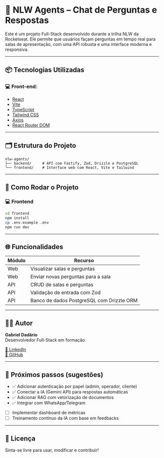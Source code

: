 # 🤖 NLW Agents – Chat de Perguntas e Respostas

Este é um projeto Full-Stack desenvolvido durante a trilha NLW da Rocketseat. Ele permite que usuários façam perguntas em tempo real para salas de apresentação, com uma API robusta e uma interface moderna e responsiva.

---

## 📦 Tecnologias Utilizadas

### 💻 Front-end:
- [React](https://reactjs.org/)
- [Vite](https://vitejs.dev/)
- [TypeScript](https://www.typescriptlang.org/)
- [Tailwind CSS](https://tailwindcss.com/)
- [Axios](https://axios-http.com/)
- [React Router DOM](https://reactrouter.com/en/main)

---

## 🗂️ Estrutura do Projeto

```
nlw-agents/
├── backend/     # API com Fastify, Zod, Drizzle e PostgreSQL
└── frontend/    # Interface web com React, Vite e Tailwind
```

---

## 🚀 Como Rodar o Projeto

### 💻 Frontend

```bash
cd frontend
npm install
cp .env.example .env
npm run dev
```

---

## 🌐 Funcionalidades

| Módulo     | Recurso                                       |
|------------|-----------------------------------------------|
| Web        | Visualizar salas e perguntas                  |
| Web        | Enviar novas perguntas para a sala            |
| API        | CRUD de salas e perguntas                     |
| API        | Validação de entrada com Zod                  |
| API        | Banco de dados PostgreSQL com Drizzle ORM     |

---

## 🧑‍💻 Autor

**Gabriel Dadário**  
Desenvolvedor Full-Stack em formação

[🔗 LinkedIn](https://www.linkedin.com/in/gabriel-guarsoni-dadário-76a496264/)  
[🐙 GitHub](https://github.com/CAFFD)

---

## 🏁 Próximos passos (sugestões)

- ✅ Adicionar autenticação por papel (admin, operador, cliente)
- ✅ Conectar a IA (Gemini API) para respostas automáticas
- ✅ Adicionar RAG com vetorização de documentos
- ✅ Integrar com WhatsApp/Telegram
- [ ] Implementar dashboard de métricas
- [ ] Treinamento contínuo da IA com base em feedbacks

---

## 📄 Licença

Sinta-se livre para usar, modificar e contribuir!

